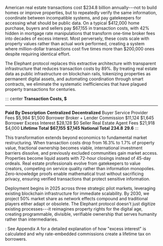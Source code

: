 
American real estate transactions cost \$234.8 billion annually---not to build homes or improve properties, but to
repeatedly verify the same information, coordinate between incompatible systems, and pay gatekeepers for accessing what
should be public data. On a typical \$412,000 home purchase, buyers and sellers pay \$67,155 in transaction costs, with
42% hidden in mortgage rate manipulations that transform one-time broker fees into decades of excess interest. Most
perversely, these costs scale with property values rather than actual work performed, creating a system where
million-dollar transactions cost five times more than \$200,000 ones despite requiring identical effort.

The Elephant protocol replaces this extractive architecture with transparent infrastructure that reduces transaction
costs by 89%. By treating real estate data as public infrastructure on blockchain rails, tokenizing properties as
permanent digital assets, and automating coordination through smart contracts, we eliminate the systematic
inefficiencies that have plagued property transactions for centuries.

::: center
**Transaction Costs, \$**
--------------------------- ---------------------------- ----------------- -------------------
**Paid By** **Description** **Centralized** **Decentralized**
Buyer Service Provider Fees \$5,984 \$1,500
Borrower Broker + Lender Commission \$11,124 \$1,645
Borrower Excess Interest \$28,128 \$0
Seller Real Estate Agent Fees \$21,918 \$4,000
**Lifetime Total** **\$67,155** **\$7,145**
**National Total** **234.8** **29.6**
:::

This transformation extends beyond economics to fundamental market restructuring. When transaction costs drop from 16.3%
to 1.7% of property value, fractional ownership becomes viable, international investment barriers dissolve, and
previously excluded communities gain market access. Properties become liquid assets with 72-hour closings instead of
45-day ordeals. Real estate professionals evolve from gatekeepers to value creators, competing on service quality rather
than information monopolies. Zero-knowledge proofs enable mathematical trust without sacrificing privacy, ensuring
verified transactions that protect sensitive information.

Deployment begins in 2025 across three strategic pilot markets, leveraging existing blockchain infrastructure for
immediate scalability. By 2030, we project 50% market share as network effects compound and traditional players either
adapt or obsolete. The Elephant protocol doesn't just digitize existing processes---it reimagines property rights for
the digital age, creating programmable, divisible, verifiable ownership that serves humanity rather than intermediaries.

: See Appendix A for a detailed explanation of how "excess interest" is calculated and why rate-embedded commissions
create a lifetime tax on borrowers.
